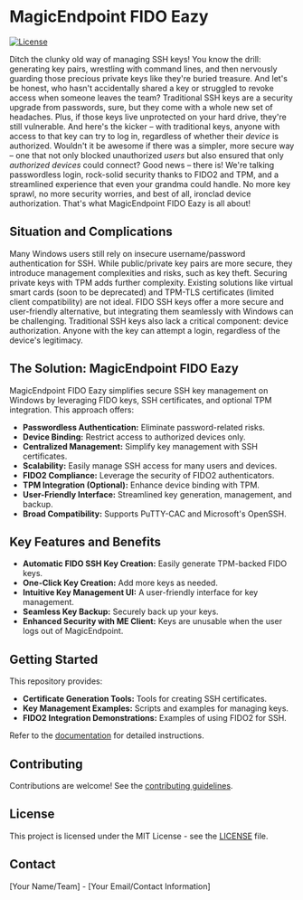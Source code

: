 # MagicEndpoint FIDO Eazy

[![License](https://img.shields.io/badge/License-MIT-blue.svg)](LICENSE)

Ditch the clunky old way of managing SSH keys! You know the drill: generating key pairs, wrestling with command lines, and then nervously guarding those precious private keys like they're buried treasure. And let's be honest, who hasn't accidentally shared a key or struggled to revoke access when someone leaves the team? Traditional SSH keys are a security upgrade from passwords, sure, but they come with a whole new set of headaches. Plus, if those keys live unprotected on your hard drive, they're still vulnerable.  And here's the kicker – with traditional keys, anyone with access to that key can try to log in, regardless of whether their *device* is authorized. Wouldn't it be awesome if there was a simpler, more secure way – one that not only blocked unauthorized *users* but also ensured that only *authorized devices* could connect? Good news – there is! We're talking passwordless login, rock-solid security thanks to FIDO2 and TPM, and a streamlined experience that even your grandma could handle. No more key sprawl, no more security worries, and best of all, ironclad device authorization. That's what MagicEndpoint FIDO Eazy is all about!

## Situation and Complications

Many Windows users still rely on insecure username/password authentication for SSH. While public/private key pairs are more secure, they introduce management complexities and risks, such as key theft. Securing private keys with TPM adds further complexity. Existing solutions like virtual smart cards (soon to be deprecated) and TPM-TLS certificates (limited client compatibility) are not ideal. FIDO SSH keys offer a more secure and user-friendly alternative, but integrating them seamlessly with Windows can be challenging.  Traditional SSH keys also lack a critical component: device authorization.  Anyone with the key can attempt a login, regardless of the device's legitimacy.

## The Solution: MagicEndpoint FIDO Eazy

MagicEndpoint FIDO Eazy simplifies secure SSH key management on Windows by leveraging FIDO keys, SSH certificates, and optional TPM integration. This approach offers:

* **Passwordless Authentication:** Eliminate password-related risks.
* **Device Binding:** Restrict access to authorized devices only.
* **Centralized Management:** Simplify key management with SSH certificates.
* **Scalability:** Easily manage SSH access for many users and devices.
* **FIDO2 Compliance:** Leverage the security of FIDO2 authenticators.
* **TPM Integration (Optional):** Enhance device binding with TPM.
* **User-Friendly Interface:** Streamlined key generation, management, and backup.
* **Broad Compatibility:** Supports PuTTY-CAC and Microsoft's OpenSSH.

## Key Features and Benefits

* **Automatic FIDO SSH Key Creation:** Easily generate TPM-backed FIDO keys.
* **One-Click Key Creation:** Add more keys as needed.
* **Intuitive Key Management UI:** A user-friendly interface for key management.
* **Seamless Key Backup:** Securely back up your keys.
* **Enhanced Security with ME Client:** Keys are unusable when the user logs out of MagicEndpoint.

## Getting Started

This repository provides:

* **Certificate Generation Tools:** Tools for creating SSH certificates.
* **Key Management Examples:** Scripts and examples for managing keys.
* **FIDO2 Integration Demonstrations:** Examples of using FIDO2 for SSH.

Refer to the [documentation](link-to-documentation) for detailed instructions.

## Contributing

Contributions are welcome! See the [contributing guidelines](CONTRIBUTING.md).

## License

This project is licensed under the MIT License - see the [LICENSE](LICENSE) file.

## Contact

[Your Name/Team] - [Your Email/Contact Information]
